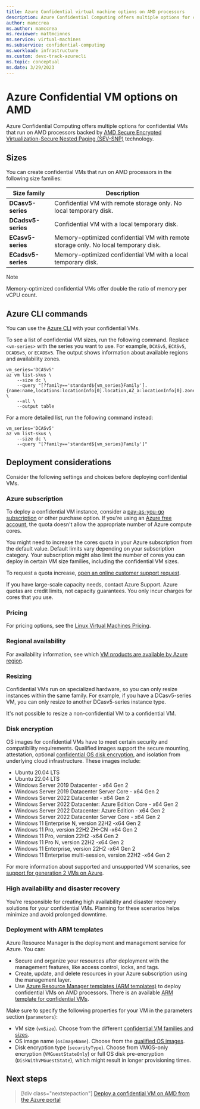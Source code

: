 ```yaml
---
title: Azure Confidential virtual machine options on AMD processors
description: Azure Confidential Computing offers multiple options for confidential virtual machines that run on AMD processors backed by SEV-SNP technology.
author: mamccrea
ms.author: mamccrea
ms.reviewer: mattmcinnes
ms.service: virtual-machines
ms.subservice: confidential-computing
ms.workload: infrastructure
ms.custom: devx-track-azurecli
ms.topic: conceptual
ms.date: 3/29/2023
---
```


# Azure Confidential VM options on AMD

Azure Confidential Computing offers multiple options for confidential VMs that run on AMD processors backed by [AMD Secure Encrypted Virtualization-Secure Nested Paging (SEV-SNP)](https://www.amd.com/system/files/TechDocs/SEV-SNP-strengthening-vm-isolation-with-integrity-protection-and-more.pdf) technology.

## Sizes

You can create confidential VMs that run on AMD processors in the following size families:

| Size family          | Description                                                                         |
| ------------------ | ----------------------------------------------------------------------------------- |
| **DCasv5-series**  | Confidential VM with remote storage only. No local temporary disk.                  |
| **DCadsv5-series** | Confidential VM with a local temporary disk.                                        |
| **ECasv5-series**  | Memory-optimized confidential VM with remote storage only. No local temporary disk. |
| **ECadsv5-series** | Memory-optimized confidential VM with a local temporary disk.                       |

> [!NOTE]
> Memory-optimized confidential VMs offer double the ratio of memory per vCPU count.

## Azure CLI commands

You can use the [Azure CLI](/cli/azure/install-azure-cli) with your confidential VMs.

To see a list of confidential VM sizes, run the following command. Replace `<vm-series>` with the series you want to use. For example, `DCASv5`, `ECASv5`, `DCADSv5`, or `ECADSv5`. The output shows information about available regions and availability zones.

```azurecli-interactive
vm_series='DCASv5'
az vm list-skus \
    --size dc \
    --query "[?family=='standard${vm_series}Family'].{name:name,locations:locationInfo[0].location,AZ_a:locationInfo[0].zones[0],AZ_b:locationInfo[0].zones[1],AZ_c:locationInfo[0].zones[2]}" \
    --all \
    --output table
```

For a more detailed list, run the following command instead:

```azurecli-interactive
vm_series='DCASv5'
az vm list-skus \
    --size dc \
    --query "[?family=='standard${vm_series}Family']" 
```

## Deployment considerations

Consider the following settings and choices before deploying confidential VMs.

### Azure subscription

To deploy a confidential VM instance, consider a [pay-as-you-go subscription](/azure/virtual-machines/linux/azure-hybrid-benefit-linux) or other purchase option. If you're using an [Azure free account](https://azure.microsoft.com/free/), the quota doesn't allow the appropriate number of Azure compute cores.

You might need to increase the cores quota in your Azure subscription from the default value. Default limits vary depending on your subscription category. Your subscription might also limit the number of cores you can deploy in certain VM size families, including the confidential VM sizes. 

To request a quota increase, [open an online customer support request](../azure-portal/supportability/per-vm-quota-requests.md). 

If you have large-scale capacity needs, contact Azure Support. Azure quotas are credit limits, not capacity guarantees. You only incur charges for cores that you use.

### Pricing

For pricing options, see the [Linux Virtual Machines Pricing](https://azure.microsoft.com/pricing/details/virtual-machines/linux/). 

### Regional availability

For availability information, see which [VM products are available by Azure region](https://azure.microsoft.com/global-infrastructure/services/?products=virtual-machines).

### Resizing

Confidential VMs run on specialized hardware, so you can only resize instances within the same family. For example, if you have a DCasv5-series VM, you can only resize to another DCasv5-series instance type.

It's not possible to resize a non-confidential VM to a confidential VM.

### Disk encryption

OS images for confidential VMs have to meet certain security and compatibility requirements. Qualified images support the secure mounting, attestation, optional [confidential OS disk encryption](confidential-vm-overview.md#confidential-os-disk-encryption), and isolation from underlying cloud infrastructure. These images include:

- Ubuntu 20.04 LTS
- Ubuntu 22.04 LTS
- Windows Server 2019 Datacenter - x64 Gen 2
- Windows Server 2019 Datacenter Server Core - x64 Gen 2
- Windows Server 2022 Datacenter - x64 Gen 2
- Windows Server 2022 Datacenter: Azure Edition Core - x64 Gen 2
- Windows Server 2022 Datacenter: Azure Edition - x64 Gen 2
- Windows Server 2022 Datacenter Server Core - x64 Gen 2
- Windows 11 Enterprise N, version 22H2 -x64 Gen 2
- Windows 11 Pro, version 22H2 ZH-CN -x64 Gen 2
- Windows 11 Pro, version 22H2 -x64 Gen 2
- Windows 11 Pro N, version 22H2 -x64 Gen 2
- Windows 11 Enterprise, version 22H2 -x64 Gen 2
- Windows 11 Enterprise multi-session, version 22H2 -x64 Gen 2

For more information about supported and unsupported VM scenarios, see [support for generation 2 VMs on Azure](../virtual-machines/generation-2.md). 

### High availability and disaster recovery

You're responsible for creating high availability and disaster recovery solutions for your confidential VMs. Planning for these scenarios helps minimize and avoid prolonged downtime.

### Deployment with ARM templates

Azure Resource Manager is the deployment and management service for Azure. You can:

- Secure and organize your resources after deployment with the management features, like access control, locks, and tags. 
- Create, update, and delete resources in your Azure subscription using the management layer.
- Use [Azure Resource Manager templates (ARM templates)](../azure-resource-manager/templates/overview.md) to deploy confidential VMs on AMD processors. There is an available [ARM template for confidential VMs](https://aka.ms/CVMTemplate). 

Make sure to specify the following properties for your VM in the parameters section (`parameters`): 

- VM size (`vmSize`). Choose from the different [confidential VM families and sizes](#sizes).
- OS image name (`osImageName`). Choose from the [qualified OS images](#disk-encryption).
- Disk encryption type (`securityType`). Choose from VMGS-only encryption (`VMGuestStateOnly`) or full OS disk pre-encryption (`DiskWithVMGuestState`), which might result in longer provisioning times.

## Next steps 

> [!div class="nextstepaction"]
> [Deploy a confidential VM on AMD from the Azure portal](quick-create-confidential-vm-portal-amd.md)
